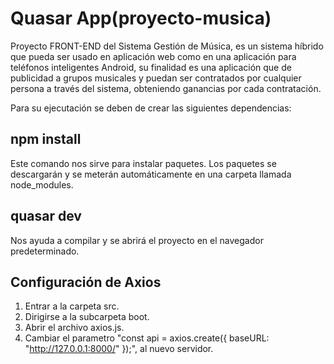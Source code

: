# Quasar App(proyecto-musica)

Proyecto FRONT-END del Sistema Gestión de Música, es un sistema híbrido que pueda ser usado en aplicación web como en una aplicación para teléfonos inteligentes Android, su finalidad es una aplicación que de publicidad a grupos musicales y puedan ser contratados por cualquier persona a través del sistema, obteniendo ganancias por cada contratación.

Para su ejecutación se deben de crear las siguientes dependencias:

## npm install

Este comando nos sirve para instalar paquetes. Los paquetes se descargarán y se meterán automáticamente en una carpeta llamada node_modules.

## quasar dev

Nos ayuda a compilar y se abrirá el proyecto en el navegador predeterminado.

## Configuración de Axios

1. Entrar a la carpeta src.
2. Dirigirse a la subcarpeta boot.
3. Abrir el archivo axios.js.
4. Cambiar el parametro "const api = axios.create({ baseURL: "http://127.0.0.1:8000/" });", al nuevo servidor.